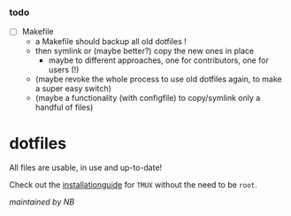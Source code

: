 ### todo
- [ ] Makefile
  - a Makefile should backup all old dotfiles !
  - then symlink or (maybe better?) copy the new ones in place
    - maybe to different approaches, one for contributors, one for users (!)
  - (maybe revoke the whole process to use old dotfiles again, to make a super easy switch)
  - (maybe a functionality (with configfile) to copy/symlink only a handful of files)

# dotfiles
All files are usable, in use and up-to-date!

Check out the [installationguide](https://github.com/nonator/dotfiles/blob/master/install_tmux.md) for `TMUX` without the need to be `root`.

_maintained by NB_
